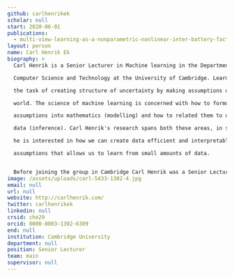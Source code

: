 ```yaml
---
github: carlhenrikek
scholar: null
start: 2020-06-01
publications:
  - multi-view-learning-as-a-nonparametric-nonlinear-inter-battery-factor-analysis
layout: person
name: Carl Henrik Ek
biography: >
  Carl Henrik is a Senior Lecturer in Machine learning in the Department of

  Computer Science and Technology at the University of Cambridge. Learning is

  the task of creating structure of uncertainty by making assumptions of the

  world. The science of machine learning is concerned with how to formulate

  assumptions into mathematics (modelling) and how to related them to observed

  data (inference). Carl Henrik's research spans both these areas, in specific

  he is interested in how we can create data efficient and interpretable

  assumptions that allows us to learn from small amounts of data.


  Before joining the group in Cambridge Carl Henrik was a Senior Lecturer at the University of Bristol, prior to this he was an Assistant Professor at the Royal Institute of Technology (KTH) in Stockholm. He did my postdoctoral research at University of California at Berkeley and his PhD is from Oxford Brookes University. His undergraduate degree is a MEng degree in Vehicle Engineering from the Royal Institutie of Technology in Stockholm.
image: /assets/uploads/carl-5433-1302-4.jpg
email: null
url: null
website: http://carlhenrik.com/
twitter: carlhenrikek
linkedin: null
crsid: che29
orcid: 0000-0003-1302-6309
end: null
institution: Cambridge University
department: null
position: Senior Lecturer
team: main
supervisor: null
---
```

